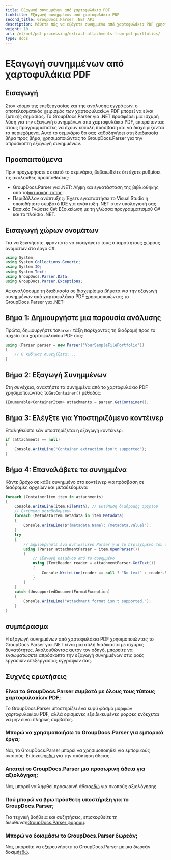 ```yaml
---
title: Εξαγωγή συνημμένων από χαρτοφυλάκια PDF
linktitle: Εξαγωγή συνημμένων από χαρτοφυλάκια PDF
second_title: GroupDocs.Parser .NET API
description: Μάθετε πώς να εξάγετε συνημμένα από χαρτοφυλάκια PDF χρησιμοποιώντας το GroupDocs.Parser για .NET σε αυτό το περιεκτικό σεμινάριο.
weight: 10
url: /el/net/pdf-processing/extract-attachments-from-pdf-portfolios/
type: docs
---
```

# Εξαγωγή συνημμένων από χαρτοφυλάκια PDF

## Εισαγωγή
Στον κόσμο της επεξεργασίας και της ανάλυσης εγγράφων, ο αποτελεσματικός χειρισμός των χαρτοφυλακίων PDF μπορεί να είναι ζωτικής σημασίας. Το GroupDocs.Parser για .NET προσφέρει μια ισχυρή λύση για την εξαγωγή συνημμένων από χαρτοφυλάκια PDF, επιτρέποντας στους προγραμματιστές να έχουν εύκολη πρόσβαση και να διαχειρίζονται τα περιεχόμενα. Αυτό το σεμινάριο θα σας καθοδηγήσει στη διαδικασία βήμα προς βήμα, χρησιμοποιώντας το GroupDocs.Parser για την απρόσκοπτη εξαγωγή συνημμένων.
## Προαπαιτούμενα
Πριν προχωρήσετε σε αυτό το σεμινάριο, βεβαιωθείτε ότι έχετε ρυθμίσει τις ακόλουθες προϋποθέσεις:
-  GroupDocs.Parser για .NET: Λήψη και εγκατάσταση της βιβλιοθήκης από το[δικτυακός τόπος](https://releases.groupdocs.com/parser/net/).
- Περιβάλλον ανάπτυξης: Έχετε εγκαταστήσει το Visual Studio ή οποιοδήποτε συμβατό IDE για ανάπτυξη .NET στον υπολογιστή σας.
- Βασικές Γνώσεις C#: Εξοικείωση με τη γλώσσα προγραμματισμού C# και το πλαίσιο .NET.

## Εισαγωγή χώρων ονομάτων
Για να ξεκινήσετε, φροντίστε να εισαγάγετε τους απαραίτητους χώρους ονομάτων στο έργο C#:
```csharp
using System;
using System.Collections.Generic;
using System.IO;
using System.Text;
using GroupDocs.Parser.Data;
using GroupDocs.Parser.Exceptions;
```
Ας αναλύσουμε τη διαδικασία σε διαχειρίσιμα βήματα για την εξαγωγή συνημμένων από χαρτοφυλάκια PDF χρησιμοποιώντας το GroupDocs.Parser για .NET:
## Βήμα 1: Δημιουργήστε μια παρουσία ανάλυσης
 Πρώτα, δημιουργήστε το`Parser` τάξη παρέχοντας τη διαδρομή προς το αρχείο του χαρτοφυλακίου PDF σας:
```csharp
using (Parser parser = new Parser("YourSampleFilePortfolio"))
{
    // Ο κώδικας συνεχίζεται...
}
```
## Βήμα 2: Εξαγωγή Συνημμένων
 Στη συνέχεια, ανακτήστε τα συνημμένα από το χαρτοφυλάκιο PDF χρησιμοποιώντας το`GetContainer()` μέθοδος:
```csharp
IEnumerable<ContainerItem> attachments = parser.GetContainer();
```
## Βήμα 3: Ελέγξτε για Υποστηριζόμενο κοντέινερ
Επαληθεύστε εάν υποστηρίζεται η εξαγωγή κοντέινερ:
```csharp
if (attachments == null)
{
    Console.WriteLine("Container extraction isn't supported");
}
```
## Βήμα 4: Επαναλάβετε τα συνημμένα
Κάντε βρόχο σε κάθε συνημμένο στο κοντέινερ για πρόσβαση σε διαδρομές αρχείων και μεταδεδομένα:
```csharp
foreach (ContainerItem item in attachments)
{
    Console.WriteLine(item.FilePath); // Εκτύπωση διαδρομής αρχείου
    // Εκτύπωση μεταδεδομένων
    foreach (MetadataItem metadata in item.Metadata)
    {
        Console.WriteLine($"{metadata.Name}: {metadata.Value}");
    }
    try
    {
        // Δημιουργήστε ένα αντικείμενο Parser για το περιεχόμενο του συνημμένου
        using (Parser attachmentParser = item.OpenParser())
        {
            // Εξαγωγή κειμένου από το συνημμένο
            using (TextReader reader = attachmentParser.GetText())
            {
                Console.WriteLine(reader == null ? "No text" : reader.ReadToEnd());
            }
        }
    }
    catch (UnsupportedDocumentFormatException)
    {
        Console.WriteLine("Attachment format isn't supported.");
    }
}
```

## συμπέρασμα
Η εξαγωγή συνημμένων από χαρτοφυλάκια PDF χρησιμοποιώντας το GroupDocs.Parser για .NET είναι μια απλή διαδικασία με ισχυρές δυνατότητες. Ακολουθώντας αυτόν τον οδηγό, μπορείτε να ενσωματώσετε απρόσκοπτα την εξαγωγή συνημμένων στις ροές εργασιών επεξεργασίας εγγράφων σας.

## Συχνές ερωτήσεις
### Είναι το GroupDocs.Parser συμβατό με όλους τους τύπους χαρτοφυλακίων PDF;
Το GroupDocs.Parser υποστηρίζει ένα ευρύ φάσμα μορφών χαρτοφυλακίου PDF, αλλά ορισμένες εξειδικευμένες μορφές ενδέχεται να μην είναι πλήρως συμβατές.
### Μπορώ να χρησιμοποιήσω το GroupDocs.Parser για εμπορικά έργα;
 Ναι, το GroupDocs.Parser μπορεί να χρησιμοποιηθεί για εμπορικούς σκοπούς. Επίσκεψη[εδώ](https://purchase.groupdocs.com/buy) για την απόκτηση άδειας.
### Απαιτεί το GroupDocs.Parser μια προσωρινή άδεια για αξιολόγηση;
Ναι, μπορεί να ληφθεί προσωρινή άδεια[εδώ](https://purchase.groupdocs.com/temporary-license/) για σκοπούς αξιολόγησης.
### Πού μπορώ να βρω πρόσθετη υποστήριξη για το GroupDocs.Parser;
 Για τεχνική βοήθεια και συζητήσεις, επισκεφθείτε τη διεύθυνση[GroupDocs.Parser φόρουμ](https://forum.groupdocs.com/c/parser/17).
### Μπορώ να δοκιμάσω το GroupDocs.Parser δωρεάν;
 Ναι, μπορείτε να εξερευνήσετε το GroupDocs.Parser με μια δωρεάν δοκιμή[εδώ](https://releases.groupdocs.com/).